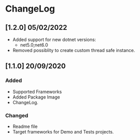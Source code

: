 # ChangeLog

## [1.2.0] 05/02/2022

- Added support for new dotnet versions:
  - net5.0;net6.0  
- Removed possiblity to create custom thread safe instance.

## [1.1.0] 20/09/2020

### Added 
- Supported Frameworks 
- Added Package Image
- ChangeLog.

### Changed
- Readme file
- Target frameworks for Demo and Tests projects. 